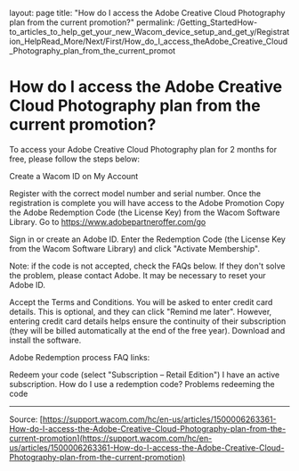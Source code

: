layout: page
title: "How do I access the Adobe Creative Cloud Photography plan from the current promotion?"
permalink: /Getting_StartedHow-to_articles_to_help_get_your_new_Wacom_device_setup_and_get_y/Registration_HelpRead_More/Next/First/How_do_I_access_theAdobe_Creative_Cloud_Photography_plan_from_the_current_promot

# How do I access the Adobe Creative Cloud Photography plan from the current promotion?

To access your Adobe Creative Cloud Photography plan for 2 months for free, please follow the steps below: 

Create a Wacom ID on My Account

Register with the correct model number and serial number.
Once the registration is complete you will have access to the Adobe Promotion
Copy the Adobe Redemption Code (the License Key) from the Wacom Software Library.
Go to https://www.adobepartneroffer.com/go

Sign in or create an Adobe ID.
Enter the Redemption Code (the License Key from the Wacom Software Library) and click "Activate Membership". 
  
Note: if the code is not accepted, check the FAQs below. If they don't solve the problem, please contact Adobe. It may be necessary to reset your Adobe ID.
 
Accept the Terms and Conditions.
You will be asked to enter credit card details. This is optional, and they can click "Remind me later". However, entering credit card details helps ensure the continuity of their subscription (they will be billed automatically at the end of the free year).
Download and install the software.



Adobe Redemption process FAQ links: 

Redeem your code (select "Subscription – Retail Edition")
I have an active subscription. How do I use a redemption code?
Problems redeeming the code

---
Source: [https://support.wacom.com/hc/en-us/articles/1500006263361-How-do-I-access-the-Adobe-Creative-Cloud-Photography-plan-from-the-current-promotion](https://support.wacom.com/hc/en-us/articles/1500006263361-How-do-I-access-the-Adobe-Creative-Cloud-Photography-plan-from-the-current-promotion)
